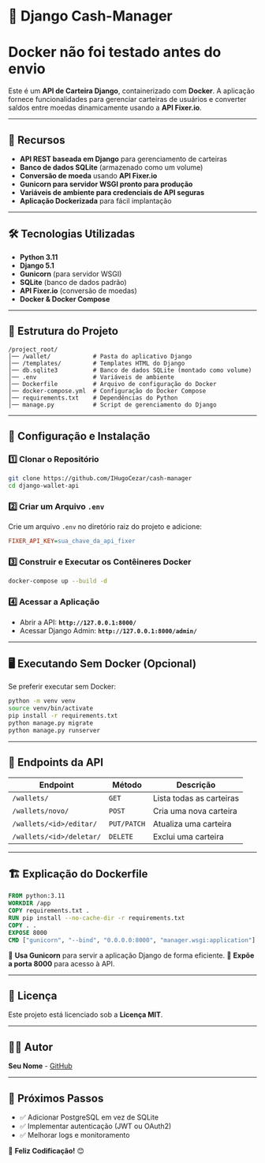 # 🚀 Django Cash-Manager
# Docker não foi testado antes do envio

Este é um **API de Carteira Django**, containerizado com **Docker**. A aplicação fornece funcionalidades para gerenciar carteiras de usuários e converter saldos entre moedas dinamicamente usando a **API Fixer.io**.

---

## 📌 Recursos
- **API REST baseada em Django** para gerenciamento de carteiras
- **Banco de dados SQLite** (armazenado como um volume)
- **Conversão de moeda** usando **API Fixer.io**
- **Gunicorn para servidor WSGI pronto para produção**
- **Variáveis de ambiente para credenciais de API seguras**
- **Aplicação Dockerizada** para fácil implantação

---

## 🛠️ Tecnologias Utilizadas
- **Python 3.11**
- **Django 5.1**
- **Gunicorn** (para servidor WSGI)
- **SQLite** (banco de dados padrão)
- **API Fixer.io** (conversão de moedas)
- **Docker & Docker Compose**

---

## 📂 Estrutura do Projeto
```
/project_root/
│── /wallet/            # Pasta do aplicativo Django
│── /templates/         # Templates HTML do Django
│── db.sqlite3          # Banco de dados SQLite (montado como volume)
│── .env                # Variáveis de ambiente
│── Dockerfile          # Arquivo de configuração do Docker
│── docker-compose.yml  # Configuração do Docker Compose
│── requirements.txt    # Dependências do Python
│── manage.py           # Script de gerenciamento do Django
```

---

## 🔧 Configuração e Instalação

### 1️⃣ **Clonar o Repositório**
```sh
git clone https://github.com/IHugoCezar/cash-manager
cd django-wallet-api
```

### 2️⃣ **Criar um Arquivo `.env`**
Crie um arquivo `.env` no diretório raiz do projeto e adicione:
```ini
FIXER_API_KEY=sua_chave_da_api_fixer
```

### 3️⃣ **Construir e Executar os Contêineres Docker**
```sh
docker-compose up --build -d
```

### 4️⃣ **Acessar a Aplicação**
- Abrir a API: **`http://127.0.0.1:8000/`**
- Acessar Django Admin: **`http://127.0.0.1:8000/admin/`**

---

## 🖥️ Executando Sem Docker (Opcional)
Se preferir executar sem Docker:

```sh
python -m venv venv
source venv/bin/activate
pip install -r requirements.txt
python manage.py migrate
python manage.py runserver
```

---

## 🚀 Endpoints da API
| **Endpoint** | **Método** | **Descrição** |
|-------------|-----------|----------------|
| `/wallets/` | `GET` | Lista todas as carteiras |
| `/wallets/novo/` | `POST` | Cria uma nova carteira |
| `/wallets/<id>/editar/` | `PUT/PATCH` | Atualiza uma carteira |
| `/wallets/<id>/deletar/` | `DELETE` | Exclui uma carteira |

---

## 🏗️ Explicação do Dockerfile
```dockerfile
FROM python:3.11
WORKDIR /app
COPY requirements.txt .
RUN pip install --no-cache-dir -r requirements.txt
COPY . .
EXPOSE 8000
CMD ["gunicorn", "--bind", "0.0.0.0:8000", "manager.wsgi:application"]
```
🔹 **Usa Gunicorn** para servir a aplicação Django de forma eficiente.
🔹 **Expõe a porta 8000** para acesso à API.

---

## 📜 Licença
Este projeto está licenciado sob a **Licença MIT**.

---

## 👨‍💻 Autor
**Seu Nome** - [GitHub](https://github.com/IHugoCezar)

---

## 🎯 Próximos Passos
- ✅ Adicionar PostgreSQL em vez de SQLite
- ✅ Implementar autenticação (JWT ou OAuth2)
- ✅ Melhorar logs e monitoramento

🚀 **Feliz Codificação!** 😊

